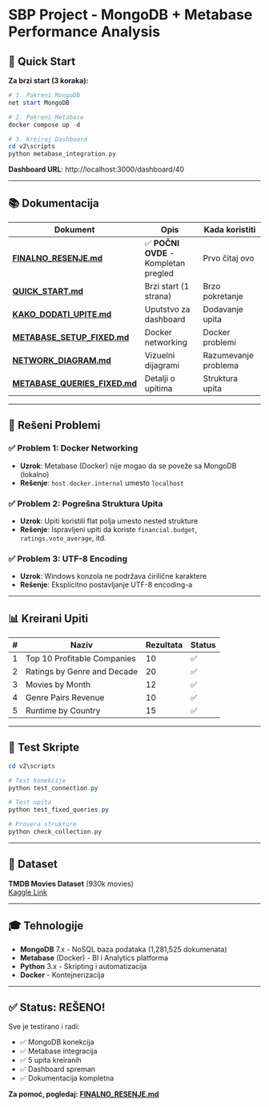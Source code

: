 # SBP Project - MongoDB + Metabase Performance Analysis

## 🚀 Quick Start

**Za brzi start (3 koraka):**
```powershell
# 1. Pokreni MongoDB
net start MongoDB

# 2. Pokreni Metabase
docker compose up -d

# 3. Kreiraj Dashboard
cd v2\scripts
python metabase_integration.py
```

**Dashboard URL**: http://localhost:3000/dashboard/40

---

## 📚 Dokumentacija

| Dokument | Opis | Kada koristiti |
|----------|------|----------------|
| **[FINALNO_RESENJE.md](FINALNO_RESENJE.md)** | ✅ **POČNI OVDE** - Kompletan pregled | Prvo čitaj ovo |
| **[QUICK_START.md](QUICK_START.md)** | Brzi start (1 strana) | Brzo pokretanje |
| **[KAKO_DODATI_UPITE.md](KAKO_DODATI_UPITE.md)** | Uputstvo za dashboard | Dodavanje upita |
| **[METABASE_SETUP_FIXED.md](METABASE_SETUP_FIXED.md)** | Docker networking | Docker problemi |
| **[NETWORK_DIAGRAM.md](NETWORK_DIAGRAM.md)** | Vizuelni dijagrami | Razumevanje problema |
| **[METABASE_QUERIES_FIXED.md](METABASE_QUERIES_FIXED.md)** | Detalji o upitima | Struktura upita |

---

## 🎯 Rešeni Problemi

### ✅ Problem 1: Docker Networking
- **Uzrok**: Metabase (Docker) nije mogao da se poveže sa MongoDB (lokalno)
- **Rešenje**: `host.docker.internal` umesto `localhost`

### ✅ Problem 2: Pogrešna Struktura Upita
- **Uzrok**: Upiti koristili flat polja umesto nested strukture
- **Rešenje**: Ispravljeni upiti da koriste `financial.budget`, `ratings.vote_average`, itd.

### ✅ Problem 3: UTF-8 Encoding
- **Uzrok**: Windows konzola ne podržava ćirilične karaktere
- **Rešenje**: Eksplicitno postavljanje UTF-8 encoding-a

---

## 📊 Kreirani Upiti

| # | Naziv | Rezultata | Status |
|---|-------|-----------|--------|
| 1 | Top 10 Profitable Companies | 10 | ✅ |
| 2 | Ratings by Genre and Decade | 20 | ✅ |
| 3 | Movies by Month | 12 | ✅ |
| 4 | Genre Pairs Revenue | 10 | ✅ |
| 5 | Runtime by Country | 15 | ✅ |

---

## 🧪 Test Skripte

```powershell
cd v2\scripts

# Test konekcije
python test_connection.py

# Test upita
python test_fixed_queries.py

# Provera strukture
python check_collection.py
```

---

## 📁 Dataset

**TMDB Movies Dataset** (930k movies)  
[Kaggle Link](https://www.kaggle.com/datasets/asaniczka/tmdb-movies-dataset-2023-930k-movies)

---

## 🎓 Tehnologije

- **MongoDB** 7.x - NoSQL baza podataka (1,281,525 dokumenata)
- **Metabase** (Docker) - BI i Analytics platforma
- **Python** 3.x - Skripting i automatizacija
- **Docker** - Kontejnerizacija

---

## ✅ Status: REŠENO!

Sve je testirano i radi:
- ✅ MongoDB konekcija
- ✅ Metabase integracija
- ✅ 5 upita kreiranih
- ✅ Dashboard spreman
- ✅ Dokumentacija kompletna

**Za pomoć, pogledaj: [FINALNO_RESENJE.md](FINALNO_RESENJE.md)**
